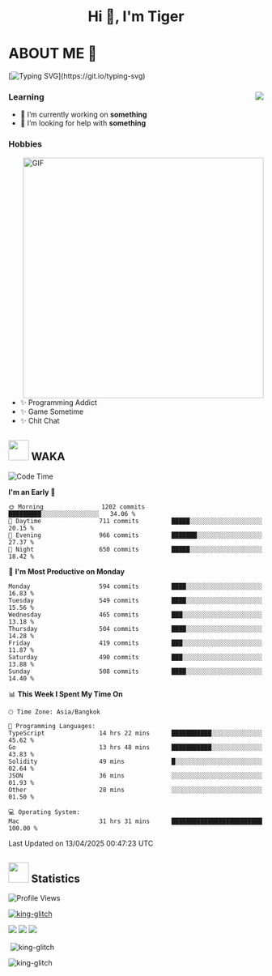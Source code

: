<h1 align="center">Hi 👋, I'm Tiger</h1>




# ABOUT ME 💬

[![Typing SVG](https://readme-typing-svg.herokuapp.com?color=22F771&vCenter=true&lines=A+perssionate+developer+from+nowhere.)](https://git.io/typing-svg)

<div>
 <img align="right" src="https://spotify-github-profile.vercel.app/api/view?uid=12129734423&cover_image=false&theme=default&bar_color=22d016&bar_color_cover=true" />
 <h3>Learning</h3>
 
 <ul>
  <li>🔭 I’m currently working on <b>something</b></li>
  <li>🤝 I’m looking for help with <b>something</b></li>
 </ul>
 
</div>
<div>
 <h3>Hobbies</h3>
 <img align="right" height="475px"  alt="GIF" src="https://i.pinimg.com/originals/1f/b7/db/1fb7dbee557e5ed509f7517da8a84d58.gif" />
 <ul>
  <li>✨ Programming Addict</li>
  <li>✨ Game Sometime</li>
  <li>✨ Chit Chat</li>
 </ul>
 
</div>



## <img height="40" src="https://raw.githubusercontent.com/innng/innng/master/assets/kyubey.gif"/> WAKA

<!--START_SECTION:waka-->
![Code Time](http://img.shields.io/badge/Code%20Time-3%2C709%20hrs%201%20min-blue)

**I'm an Early 🐤** 

```text
🌞 Morning                1202 commits        █████████░░░░░░░░░░░░░░░░   34.06 % 
🌆 Daytime                711 commits         █████░░░░░░░░░░░░░░░░░░░░   20.15 % 
🌃 Evening                966 commits         ███████░░░░░░░░░░░░░░░░░░   27.37 % 
🌙 Night                  650 commits         █████░░░░░░░░░░░░░░░░░░░░   18.42 % 
```
📅 **I'm Most Productive on Monday** 

```text
Monday                   594 commits         ████░░░░░░░░░░░░░░░░░░░░░   16.83 % 
Tuesday                  549 commits         ████░░░░░░░░░░░░░░░░░░░░░   15.56 % 
Wednesday                465 commits         ███░░░░░░░░░░░░░░░░░░░░░░   13.18 % 
Thursday                 504 commits         ████░░░░░░░░░░░░░░░░░░░░░   14.28 % 
Friday                   419 commits         ███░░░░░░░░░░░░░░░░░░░░░░   11.87 % 
Saturday                 490 commits         ███░░░░░░░░░░░░░░░░░░░░░░   13.88 % 
Sunday                   508 commits         ████░░░░░░░░░░░░░░░░░░░░░   14.40 % 
```


📊 **This Week I Spent My Time On** 

```text
🕑︎ Time Zone: Asia/Bangkok

💬 Programming Languages: 
TypeScript               14 hrs 22 mins      ███████████░░░░░░░░░░░░░░   45.62 % 
Go                       13 hrs 48 mins      ███████████░░░░░░░░░░░░░░   43.83 % 
Solidity                 49 mins             █░░░░░░░░░░░░░░░░░░░░░░░░   02.64 % 
JSON                     36 mins             ░░░░░░░░░░░░░░░░░░░░░░░░░   01.93 % 
Other                    28 mins             ░░░░░░░░░░░░░░░░░░░░░░░░░   01.50 % 

💻 Operating System: 
Mac                      31 hrs 31 mins      █████████████████████████   100.00 % 
```


 Last Updated on 13/04/2025 00:47:23 UTC
<!--END_SECTION:waka-->
## <img height="40" src="https://raw.githubusercontent.com/innng/innng/master/assets/kyubey.gif"/> Statistics
![Profile Views](https://komarev.com/ghpvc/?username=king-glitch)  

<p align="left"> 
 <a href="https://github.com/ryo-ma/github-profile-trophy">
  <img src="https://github-profile-trophy.vercel.app/?username=king-glitch&theme=dracula" alt="king-glitch" />
 </a> </p>

![](https://github-profile-summary-cards.vercel.app/api/cards/profile-details?username=king-glitch&theme=dracula)
![](https://github-profile-summary-cards.vercel.app/api/cards/stats?username=king-glitch&theme=dracula) 
![](https://github-profile-summary-cards.vercel.app/api/cards/productive-time?username=king-glitch&theme=dracula)


<p>&nbsp;<img align="center" src="https://github-readme-stats.vercel.app/api?username=king-glitch&theme=dracula" alt="king-glitch" /></p>

<p><img align="center" src="https://github-readme-streak-stats.herokuapp.com/?user=king-glitch&theme=dracula" alt="king-glitch" /></p>
